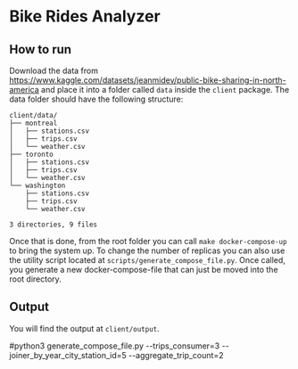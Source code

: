 # Bike Rides Analyzer

## How to run

Download the data from https://www.kaggle.com/datasets/jeanmidev/public-bike-sharing-in-north-america and place it into a folder called `data` inside the `client` package.
The data folder should have the following structure:

```
client/data/
├── montreal
│   ├── stations.csv
│   ├── trips.csv
│   └── weather.csv
├── toronto
│   ├── stations.csv
│   ├── trips.csv
│   └── weather.csv
└── washington
    ├── stations.csv
    ├── trips.csv
    └── weather.csv

3 directories, 9 files
```

Once that is done, from the root folder you can call `make docker-compose-up` to bring the system up. To change the number of replicas you can also use the utility script located
at `scripts/generate_compose_file.py`. Once called, you generate a new docker-compose-file that can just be moved into the root directory. 


## Output

You will find the output at `client/output`.

#python3 generate_compose_file.py --trips_consumer=3 --joiner_by_year_city_station_id=5 --aggregate_trip_count=2